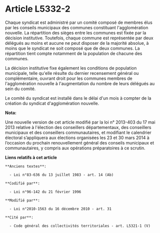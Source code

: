 # Article L5332-2

Chaque syndicat est administré par un comité composé de membres élus par les conseils municipaux des communes constituant
l'agglomération nouvelle. La répartition des sièges entre les communes est fixée par la décision institutive. Toutefois,
chaque commune est représentée par deux délégués au moins et aucune ne peut disposer de la majorité absolue, à moins que le
syndicat ne soit composé que de deux communes. La répartition tient compte notamment de la population de chacune des
communes.

La décision institutive fixe également les conditions de population municipale, telle qu'elle résulte du dernier recensement
général ou complémentaire, ouvrant droit pour les communes membres de l'agglomération nouvelle à l'augmentation du nombre de
leurs délégués au sein du comité. 

Le comité du syndicat est installé dans le délai d'un mois à compter de la création du syndicat d'agglomération nouvelle.

**Nota:**

Une nouvelle version de cet article modifié par la loi n° 2013-403 du 17 mai 2013 relative à l'élection des conseillers
départementaux, des conseillers municipaux et des conseillers communautaires, et modifiant le calendrier électoral
s’appliquera aux élections organisées les 23 et 30 mars 2014 à l’occasion du prochain renouvellement général des conseils
municipaux et communautaires, y compris aux opérations préparatoires à ce scrutin.

**Liens relatifs à cet article**

	**Anciens textes**:

	  - Loi n°83-636 du 13 juillet 1983 - art. 14 (Ab)

	**Codifié par**:

	  - Loi n°96-142 du 21 février 1996

	**Modifié par**:

	  - Loi n°2010-1563 du 16 décembre 2010 - art. 31

	**Cité par**:

	  - Code général des collectivités territoriales - art. L5321-1 (V)
